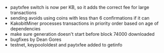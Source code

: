 * paytxfee switch is now per KB, so it adds the correct fee for large transactions
* sending avoids using coins with less than 6 confirmations if it can
* KakobitMiner processes transactions in priority order based on age of dependencies
* make sure generation doesn't start before block 74000 downloaded
* bugfixes by Dean Gores
* testnet, keypoololdest and paytxfee added to getinfo
